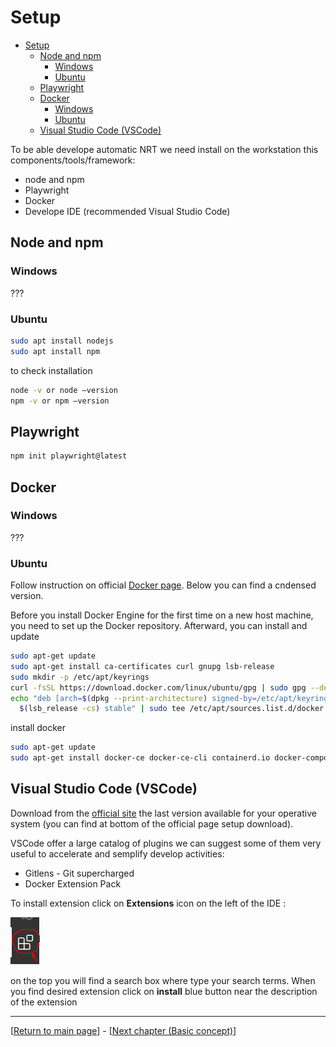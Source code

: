 # Setup

- [Setup](#setup)
  - [Node and npm](#node-and-npm)
    - [Windows](#windows)
    - [Ubuntu](#ubuntu)
  - [Playwright](#playwright)
  - [Docker](#docker)
    - [Windows](#windows-1)
    - [Ubuntu](#ubuntu-1)
  - [Visual Studio Code (VSCode)](#visual-studio-code-vscode)


To be able develope automatic NRT we need install on the workstation this components/tools/framework:

* node and npm
* Playwright
* Docker
* Develope IDE (recommended Visual Studio Code)

## Node and npm

### Windows

???

### Ubuntu

```sh
sudo apt install nodejs
sudo apt install npm
```

to check installation

```sh
node -v or node –version
npm -v or npm –version
```

## Playwright

```sh
npm init playwright@latest
```

## Docker

### Windows

???

### Ubuntu

Follow instruction on official [Docker page](https://docs.docker.com/engine/install/ubuntu/). Below you can find a cndensed version.

Before you install Docker Engine for the first time on a new host machine, you need to set up the Docker repository. Afterward, you can install and update 

```sh
sudo apt-get update
sudo apt-get install ca-certificates curl gnupg lsb-release
sudo mkdir -p /etc/apt/keyrings
curl -fsSL https://download.docker.com/linux/ubuntu/gpg | sudo gpg --dearmor -o /etc/apt/keyrings/docker.gpg
echo "deb [arch=$(dpkg --print-architecture) signed-by=/etc/apt/keyrings/docker.gpg] https://download.docker.com/linux/ubuntu \
  $(lsb_release -cs) stable" | sudo tee /etc/apt/sources.list.d/docker.list > /dev/null
```

install docker 

```sh
sudo apt-get update
sudo apt-get install docker-ce docker-ce-cli containerd.io docker-compose-plugin
```

## Visual Studio Code (VSCode)

Download from the [official site](https://code.visualstudio.com/) the last version available for your operative system (you can find at bottom of the official page setup download).

VSCode offer a large catalog of plugins we can suggest some of them very useful to accelerate and semplify develop activities:

* Gitlens - Git supercharged
* Docker Extension Pack

To install extension click on **Extensions** icon on the left of the IDE :

![VSCode extensions](1_setup/extensions.png)

on the top you will find a search box where type your search terms. When you find desired extension click on **install** blue button near the description of the extension

---

[[Return to main page](./main-page-nrt.md)] - [[Next chapter (Basic concept)](./basic_concept.md)]